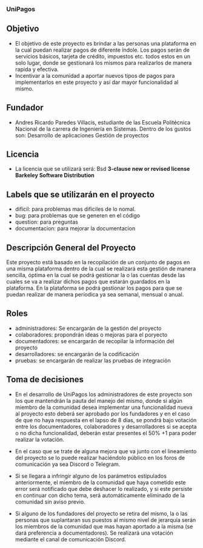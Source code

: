 ### UniPagos

## Objetivo

* El objetivo de este proyecto es brindar a las personas una plataforma en la cual puedan realizar pagos de diferente índole. Los pagos serán de servicios básicos, tarjeta de crédito, impuestos etc. todos estos en un solo lugar, donde se gestionará los mismos para realizarlos de manera rapida y efectiva.
* Incentivar a la comunidad a aportar nuevos tipos de pagos para implementarlos en este proyecto y así dar mayor funcionalidad al mismo.

## Fundador

* Andres Ricardo Paredes Villacis, estudiante de las Escuela Politécnica Nacional de la carrera de Ingeniería en Sistemas.
Dentro de los gustos son:
Desarrollo de aplicaciones 
Gestión de proyectos 

## Licencia 

* La licencia que se utilizará será: Bsd **3-clause new or revised license Barkeley Software Distribution**

## Labels que se utilizarán en el proyecto

* dificil: para problemas mas dificiles de lo nomal. 
* bug: para problemas que se generen en el código
* question: para preguntas
* documentacion: para mejorar la documentacion

## Descripción General del Proyecto

Este proyecto está basado en la recopilación de un conjunto de pagos en una misma plataforma dentro de la cual se realizará esta gestión de manera sencilla, óptima en la cual se podrá gestionar la o las cuentas desde las cuales se va a realizar dichos pagos que estarán guardados en la plataforma. En la plataforma se podrá gestionar los pagos para que se puedan realizar de manera períodica ya sea semanal, mensual o anual.

## Roles

* administradores: Se encargarán de la gestión del proyecto
* colaboradores: propondrán ideas o mejoras para el poryecto
* documentadores: se encargarán de recopilar la información del proyecto
* desarrolladores: se encargarán de la codificación 
* pruebas: se encargarán de realizar las pruebas de integración

## Toma de decisiones

* En el desarrollo de UniPagos los administradores de este proyecto son los que mantendrán la pauta del manejo del mismo, donde si algún miembro de la comunidad desea implementar una funcionalidad nueva al proyecto esto deberá ser aprobado por los fundadores y en el caso de que no haya respuesta en el lapso de 8 días, se pondrá bajo votación entre los documentadores, colaboradores y desarrolladores si se acepta o no dicha funcionalidad, deberán estar presentes el 50% +1 para poder realizar la votación.

* En el caso que se trate de alguna mejora que va junto con el lineamiento del proyecto se lo puede realizar haciéndolo público en los foros de comunicación ya sea Discord o Telegram.

* Si se llegara a infringir alguno de los parámetros estipulados anteriormente, el miembro de la comunidad que haya cometido este error será notificado que debe deshacer lo realizado, y si este persiste en continuar con dicho tema, será automáticamente eliminado de la comunidad sin aviso previo.

* Si alguno de los fundadores del proyecto se retira del mismo, la o las personas que suplantaran sus puestos al mismo nivel de jerarquía serán los miembros de la comunidad que mas hayan aportado a la misma (se dará preferencia a documentadores). Se realizará una votación mediante el canal de comunicación Discord. 
